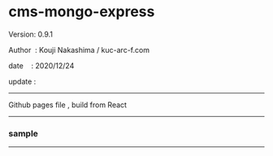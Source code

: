 ﻿# cms-mongo-express

 Version: 0.9.1

 Author  : Kouji Nakashima / kuc-arc-f.com

 date    : 2020/12/24

 update :  

***

Github pages file , build from React

***
### sample 


***


